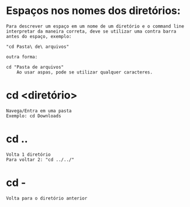# Espaços nos nomes dos diretórios:
    Para descrever um espaço em um nome de um diretório e o command line interpretar da maneira correta, deve se utilizar uma contra barra antes do espaço, exemplo:

    "cd Pasta\ de\ arquivos"

    outra forma:

    cd "Pasta de arquivos"
        Ao usar aspas, pode se utilizar qualquer caracteres.



# cd <diretório>
    Navega/Entra em uma pasta
    Exemplo: cd Downloads

# cd ..
    Volta 1 diretório
    Para voltar 2: "cd ../../"

# cd -
    Volta para o diretório anterior



